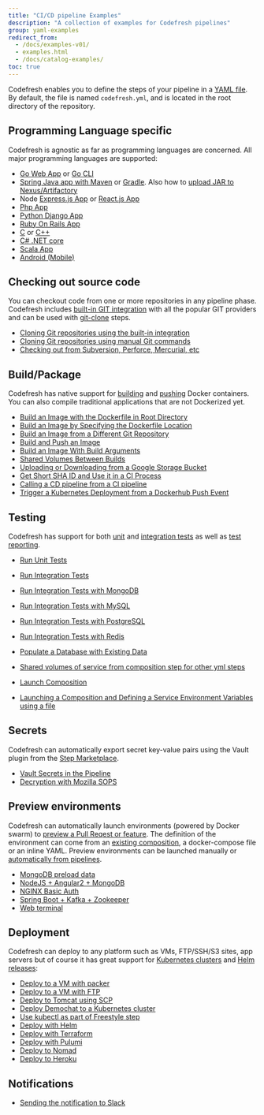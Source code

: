 ```yaml
---
title: "CI/CD pipeline Examples"
description: "A collection of examples for Codefresh pipelines"
group: yaml-examples
redirect_from:
  - /docs/examples-v01/
  - examples.html
  - /docs/catalog-examples/
toc: true
---
```

Codefresh enables you to define the steps of your pipeline in a [YAML file]({{site.baseurl}}/docs/codefresh-yaml/what-is-the-codefresh-yaml/). By default, the file is named `codefresh.yml`, and is located in the root directory of the repository.

## Programming Language specific

Codefresh is agnostic as far as programming languages are concerned. All major programming languages are supported:

- [Go Web App]({{site.baseurl}}/docs/learn-by-example/golang/golang-hello-world/) or [Go CLI]({{site.baseurl}}/docs/learn-by-example/golang/goreleaser) 
- [Spring Java app with Maven]({{site.baseurl}}/docs/learn-by-example/java/spring-boot-2/) or [Gradle]({{site.baseurl}}/docs/learn-by-example/java/gradle/). Also how to [upload JAR to Nexus/Artifactory]({{site.baseurl}}/docs/learn-by-example/java/publish-jar/) 
- Node [Express.js App]({{site.baseurl}}/docs/learn-by-example/nodejs/lets-chat/) or [React.js App]({{site.baseurl}}/docs/learn-by-example/nodejs/react/)
- [Php App]({{site.baseurl}}/docs/learn-by-example/php)
- [Python Django App]({{site.baseurl}}/docs/learn-by-example/python/django/)
- [Ruby On Rails App]({{site.baseurl}}/docs/learn-by-example/ruby/)
- [C]({{site.baseurl}}/docs/learn-by-example/cc/c-make/) or [C++]({{site.baseurl}}/docs/learn-by-example/cc/cpp-cmake)
- [C# .NET core]({{site.baseurl}}/docs/learn-by-example/dotnet/)
- [Scala App]({{site.baseurl}}/docs/learn-by-example/scala/scala-hello-world/)
- [Android (Mobile)]({{site.baseurl}}/docs/learn-by-example/mobile/android/)

## Checking out source code

You can checkout code from one or more repositories in any pipeline phase. Codefresh includes [built-in GIT integration]({{site.baseurl}}/docs/integrations/git-providers/) with all the popular GIT providers and can be used with [git-clone]({{site.baseurl}}/docs/codefresh-yaml/steps/git-clone/) steps.

- [Cloning Git repositories using the built-in integration]({{site.baseurl}}/docs/yaml-examples/examples/git-checkout/)
- [Cloning Git repositories using manual Git commands]({{site.baseurl}}/docs/yaml-examples/examples/git-checkout-custom/)
- [Checking out from Subversion, Perforce, Mercurial, etc ]({{site.baseurl}}/docs/yaml-examples/examples/non-git-checkout/)

## Build/Package

Codefresh has native support for [building]({{site.baseurl}}/docs/codefresh-yaml/steps/build/) and [pushing]({{site.baseurl}}/docs/codefresh-yaml/steps/push/) Docker containers. You can also compile traditional applications that are not Dockerized yet.

- [Build an Image with the Dockerfile in Root Directory]({{site.baseurl}}/docs/yaml-examples/examples/build-an-image-dockerfile-in-root-directory/)
- [Build an Image by Specifying the Dockerfile Location]({{site.baseurl}}/docs/yaml-examples/examples/build-an-image-specify-dockerfile-location)
- [Build an Image from a Different Git Repository]({{site.baseurl}}/docs/yaml-examples/examples/build-an-image-from-a-different-git-repository)
- [Build and Push an Image]({{site.baseurl}}/docs/yaml-examples/examples/build-and-push-an-image)
- [Build an Image With Build Arguments]({{site.baseurl}}/docs/yaml-examples/examples/build-an-image-with-build-arguments)
- [Shared Volumes Between Builds]({{site.baseurl}}/docs/yaml-examples/examples/shared-volumes-between-builds)
- [Uploading or Downloading from a Google Storage Bucket]({{site.baseurl}}/docs/yaml-examples/examples/uploading-or-downloading-from-gs/)
- [Get Short SHA ID and Use it in a CI Process]({{site.baseurl}}/docs/yaml-examples/examples/get-short-sha-id-and-use-it-in-a-ci-process)
- [Calling a CD pipeline from a CI pipeline]({{site.baseurl}}/docs/yaml-examples/examples/call-child-pipelines)
- [Trigger a Kubernetes Deployment from a Dockerhub Push Event]({{site.baseurl}}/docs/yaml-examples/examples/trigger-a-k8s-deployment-from-docker-registry/)

## Testing

Codefresh has support for both [unit]({{site.baseurl}}/docs/testing/unit-tests/) and [integration tests]({{site.baseurl}}/docs/testing/integration-tests/) as well as [test reporting]({{site.baseurl}}/docs/testing/test-reports/).

- [Run Unit Tests]({{site.baseurl}}/docs/yaml-examples/examples/run-unit-tests) 
- [Run Integration Tests]({{site.baseurl}}/docs/yaml-examples/examples/run-integration-tests/) 
- [Run Integration Tests with MongoDB]({{site.baseurl}}/docs/yaml-examples/examples/integration-tests-with-mongo/) 
- [Run Integration Tests with MySQL]({{site.baseurl}}/docs/yaml-examples/examples/integration-tests-with-mysql/) 
- [Run Integration Tests with PostgreSQL]({{site.baseurl}}/docs/yaml-examples/examples/integration-tests-with-postgres/) 
- [Run Integration Tests with Redis]({{site.baseurl}}/docs/yaml-examples/examples/integration-tests-with-redis/) 
- [Populate a Database with Existing Data]({{site.baseurl}}/docs/yaml-examples/examples/populate-a-database-with-existing-data) 

- [Shared volumes of service from composition step for other yml steps]({{site.baseurl}}/docs/yaml-examples/examples/shared-volumes-of-service-from-composition-step-for-other-yml-steps)
- [Launch Composition]({{site.baseurl}}/docs/yaml-examples/examples/launch-composition) 
- [Launching a Composition and Defining a Service Environment Variables using a file]({{site.baseurl}}/docs/yaml-examples/examples/launching-a-composition-and-defining-a-service-environment-variables-using-a-file) 

## Secrets

Codefresh can automatically export secret key-value pairs using the Vault plugin from the [Step Marketplace](https://codefresh.io/steps/step/vault).

- [Vault Secrets in the Pipeline]({{site.baseurl}}/docs/yaml-examples/examples/vault-secrets-in-the-pipeline)
- [Decryption with Mozilla SOPS]({{site.baseurl}}/docs/yaml-examples/examples/decryption-with-mozilla-sops)

## Preview environments

Codefresh can automatically launch environments (powered by Docker swarm) to [preview a Pull Reqest or feature]({{site.baseurl}}/docs/getting-started/on-demand-environments/). The definition of the environment can come from an [existing composition]({{site.baseurl}}/docs/testing/create-composition/), a docker-compose file or an inline YAML. Preview environments can be launched manually or [automatically from pipelines]({{site.baseurl}}/docs/codefresh-yaml/steps/launch-composition/).

- [MongoDB preload data]({{site.baseurl}}/docs/yaml-examples/examples/import-data-to-mongodb/) 
- [NodeJS + Angular2 + MongoDB]({{site.baseurl}}/docs/yaml-examples/examples/nodejs-angular2-mongodb/) 
- [NGINX Basic Auth]({{site.baseurl}}/docs/yaml-examples/examples/secure-a-docker-container-using-http-basic-auth/)
- [Spring Boot + Kafka + Zookeeper]({{site.baseurl}}/docs/yaml-examples/examples/spring-boot-kafka-zookeeper/)
- [Web terminal]({{site.baseurl}}/docs/yaml-examples/examples/web-terminal/)

## Deployment

Codefresh can deploy to any platform such as VMs, FTP/SSH/S3 sites, app servers but of course it has great support for [Kubernetes clusters]({{site.baseurl}}/docs/deploy-to-kubernetes/deployment-options-to-kubernetes/) and [Helm releases]({{site.baseurl}}/docs/new-helm/helm-releases-management/):

- [Deploy to a VM with packer]({{site.baseurl}}/docs/yaml-examples/examples/packer-gcloud/) 
- [Deploy to a VM with FTP]({{site.baseurl}}/docs/yaml-examples/examples/transferring-php-ftp)
- [Deploy to Tomcat using SCP]({{site.baseurl}}/docs/yaml-examples/examples/deploy-to-tomcat-via-scp)
- [Deploy Demochat to a Kubernetes cluster]({{site.baseurl}}/docs/deploy-to-kubernetes/codefresh-kubernetes-integration-demochat-example/) 
- [Use kubectl as part of Freestyle step]({{site.baseurl}}/docs/yaml-examples/examples/use-kubectl-as-part-of-freestyle-step) 
- [Deploy with Helm]({{site.baseurl}}/docs/yaml-examples/examples/helm) 
- [Deploy with Terraform]({{site.baseurl}}/docs/yaml-examples/examples/terraform) 
- [Deploy with Pulumi]({{site.baseurl}}/docs/yaml-examples/examples/pulumi) 
- [Deploy to Nomad]({{site.baseurl}}/docs/yaml-examples/examples/nomad)
- [Deploy to Heroku]({{site.baseurl}}/docs/yaml-examples/examples/deploy-to-heroku/)

## Notifications

- [Sending the notification to Slack]({{site.baseurl}}/docs/yaml-examples/examples/sending-the-notification-to-slack)
